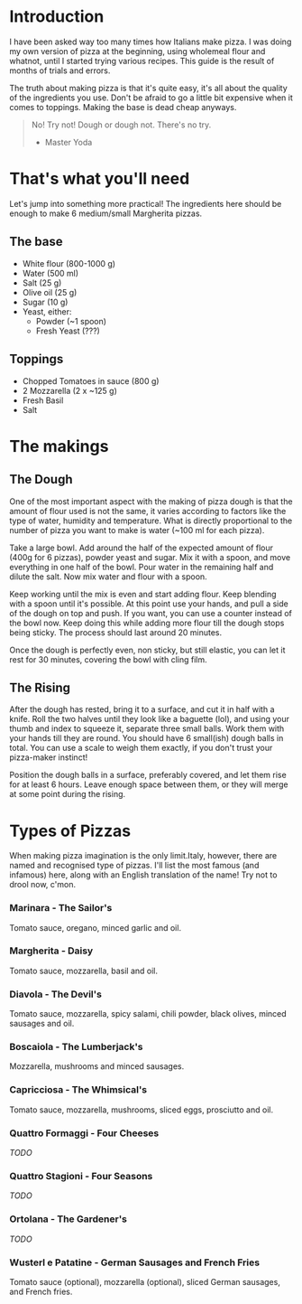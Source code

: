 # Introduction
I have been asked way too many times how Italians make pizza. I was doing my own version of pizza at the beginning, using wholemeal flour and whatnot, until I started trying various recipes. This guide is the result of months of trials and errors. 

The truth about making pizza is that it's quite easy, it's all about the quality of the ingredients you use.
Don't be afraid to go a little bit expensive when it comes to toppings. Making the base is dead cheap anyways.

> No!
> Try not!
> Dough or dough not.
> There's no try.
> 
> - Master Yoda

# That's what you'll need
Let's jump into something more practical! The ingredients here should be enough to make 6 medium/small Margherita pizzas.

## The base
- White flour (800-1000 g)
- Water (500 ml)
- Salt (25 g)
- Olive oil (25 g)
- Sugar (10 g)
- Yeast, either:
    - Powder (~1 spoon)
    - Fresh Yeast (???)

## Toppings
- Chopped Tomatoes in sauce (800 g)
- 2 Mozzarella (2 x ~125 g)
- Fresh Basil 
- Salt

# The makings

## The Dough
One of the most important aspect with the making of pizza dough is that the amount of flour used is not the same, it varies according to factors like the type of water, humidity and temperature. What is directly proportional to the number of pizza you want to make is water (~100 ml for each pizza).

Take a large bowl. Add around the half of the expected amount of flour (400g for 6 pizzas), powder yeast and sugar. Mix it with a spoon, and move everything in one half of the bowl. Pour water in the remaining half and dilute the salt. Now mix water and flour with a spoon.

Keep working until the mix is even and start adding flour. Keep blending with a spoon until it's possible. At this point use your hands, and pull a side of the dough on top and push. If you want, you can use a counter instead of the bowl now. Keep doing this while adding more flour till the dough stops being sticky. The process should last around 20 minutes. 

Once the dough is perfectly even, non sticky, but still elastic, you can let it rest for 30 minutes, covering the bowl with cling film.

## The Rising
After the dough has rested, bring it to a surface, and cut it in half with a knife. Roll the two halves until they look like a baguette (lol), and using your thumb and index to squeeze it, separate three small balls. Work them with your hands till they are round. You should have 6 small(ish) dough balls in total. You can use a scale to weigh them exactly, if you don't trust your pizza-maker instinct! 

Position the dough balls in a surface, preferably covered, and let them rise for at least 6 hours. Leave enough space between them, or they will merge at some point during the rising.

# Types of Pizzas
When making pizza imagination is the only limit.Italy, however, there are named and recognised type of pizzas. I'll list the most famous (and infamous) here, along with an English translation of the name! Try not to drool now, c'mon.

### Marinara - The Sailor's
Tomato sauce, oregano, minced garlic and oil.

### Margherita - Daisy
Tomato sauce, mozzarella, basil and oil.

### Diavola - The Devil's
Tomato sauce, mozzarella, spicy salami, chili powder, black olives, minced sausages and oil.

### Boscaiola - The Lumberjack's
Mozzarella, mushrooms and minced sausages.

### Capricciosa - The Whimsical's
Tomato sauce, mozzarella, mushrooms, sliced eggs, prosciutto and oil.

### Quattro Formaggi - Four Cheeses
*TODO*

### Quattro Stagioni - Four Seasons
*TODO*

### Ortolana - The Gardener's
*TODO*

### Wusterl e Patatine - German Sausages and French Fries
Tomato sauce (optional), mozzarella (optional), sliced German sausages, and French fries.

